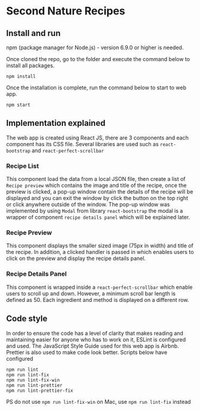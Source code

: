# Second Nature Recipes

## Install and run

npm (package manager for Node.js) - version 6.9.0 or higher is needed.

Once cloned the repo, go to the folder and execute the command below to install all packages.

```
npm install
```

Once the installation is complete, run the command below to start to web app.

```
npm start
```

## Implementation explained

The web app is created using React JS, there are 3 components and each component has its CSS file. 
Several libraries are used such as `react-bootstrap` and `react-perfect-scrollbar`

### Recipe List

This component load the data from a local JSON file, then create a list of `Recipe preview` which contains the image and title of the recipe, once the preview is clicked, a pop-up window contain the details of the recipe will be displayed and you can exit the window by click the button on the top right or click anywhere outside of the window.
 The pop-up window was implemented by using `Modal` from library `react-bootstrap`  the modal is a wrapper of component `recipe details panel` which will be explained later.

### Recipe Preview

This component displays the smaller sized image (75px in width) and title of the recipe. In addition,  a clicked handler is passed in which enables users to click on the preview and display the recipe details panel.

### Recipe Details Panel

This component is wrapped inside a `react-perfect-scrollbar` which enable users to scroll up and down. However, a minimum scroll bar length is defined as 50.
Each ingredient and method is displayed on a different row.

## Code style

In order to ensure the code has a level of clarity that makes reading and maintaining easier for anyone who has to work on it, ESLint is configured and used. The JavaScript Style Guide used for this web app is Airbnb. Prettier is also used to make code look better. Scripts below have configured 

```
npm run lint
npm run lint-fix
npm run lint-fix-win
npm run lint-prettier
npm run lint-prettier-fix
```

PS do not use `npm run lint-fix-win` on Mac, use `npm run lint-fix` instead
